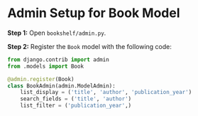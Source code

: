 # Admin Setup for Book Model

**Step 1:** Open `bookshelf/admin.py`.

**Step 2:** Register the `Book` model with the following code:
```python
from django.contrib import admin
from .models import Book

@admin.register(Book)
class BookAdmin(admin.ModelAdmin):
    list_display = ('title', 'author', 'publication_year')
    search_fields = ('title', 'author')
    list_filter = ('publication_year',)
